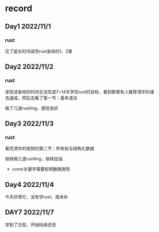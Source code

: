 # record

## Day1 2022/11/1

### rust

花了挺长时间读完rust圣经的1、2章



## Day2 2022/11/2

### rust

发现读圣经的时间无法完成7~14天学完rust的目标，看到群里有人推荐清华的课去速成，然后去看了第一节：基本语法

做了几道rustling，感觉良好



## Day3 2022/11/3

### rust

看完清华的视频的第二节：所有权与结构化数据

继续做几道rustling，继续加油

- const关键字需要标明数据类型



## Day4 2022/11/4

今天非常忙，没有学rust，周末补



## DAY7 2022/11/7

学到了泛型，开始陆续还债